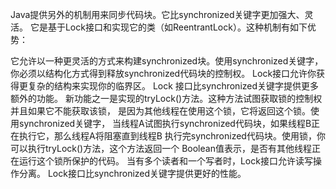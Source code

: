 Java提供另外的机制用来同步代码块。它比synchronized关键字更加强大、灵活。
它是基于Lock接口和实现它的类（如ReentrantLock）。这种机制有如下优势：

它允许以一种更灵活的方式来构建synchronized块。使用synchronized关键字，
你必须以结构化方式得到释放synchronized代码块的控制权。
Lock接口允许你获得更复杂的结构来实现你的临界区。
Lock 接口比synchronized关键字提供更多额外的功能。
新功能之一是实现的tryLock()方法。这种方法试图获取锁的控制权并且如果它不能获取该锁，
是因为其他线程在使用这个锁，它将返回这个锁。使用synchronized关键字，
当线程A试图执行synchronized代码块，如果线程B正在执行它，那么线程A将阻塞直到线程B
执行完synchronized代码块。使用锁，你可以执行tryLock()方法，这个方法返回一个
Boolean值表示，是否有其他线程正在运行这个锁所保护的代码。
当有多个读者和一个写者时，Lock接口允许读写操作分离。
Lock接口比synchronized关键字提供更好的性能。